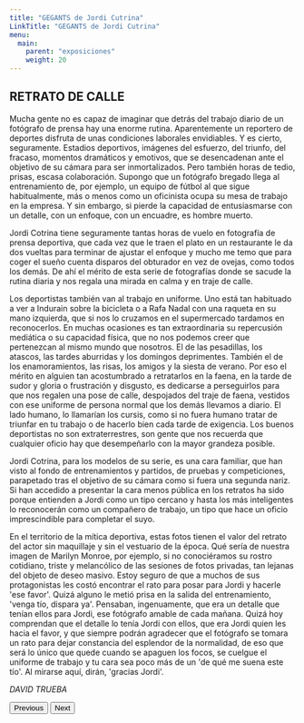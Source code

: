 ```yaml
---
title: "GEGANTS de Jordi Cutrina"
LinkTitle: "GEGANTS de Jordi Cutrina"
menu:
  main:
    parent: "exposiciones"
    weight: 20
---
```


## RETRATO DE CALLE

Mucha gente no es capaz de imaginar que detrás del trabajo diario de un fotógrafo de prensa hay una enorme rutina. Aparentemente un reportero de deportes disfruta de unas condiciones laborales envidiables. Y es cierto, seguramente. Estadios deportivos, imágenes del esfuerzo, del triunfo, del fracaso, momentos dramáticos y emotivos, que se desencadenan ante el objetivo de su cámara para ser inmortalizados. Pero también horas de tedio, prisas, escasa colaboración. Supongo que un fotógrafo bregado llega al entrenamiento de, por ejemplo, un equipo de fútbol al que sigue habitualmente, más o menos como un oficinista ocupa su mesa de trabajo en la empresa. Y sin embargo, si pierde la capacidad de entusiasmarse con un detalle, con un enfoque, con un encuadre, es hombre muerto.

Jordi Cotrina tiene seguramente tantas horas de vuelo en fotografía de prensa deportiva, que cada vez que le traen el plato en un restaurante le da dos vueltas para terminar de ajustar el enfoque y mucho me temo que para coger el sueño cuenta disparos del obturador en vez de ovejas, como todos los demás. De ahí el mérito de esta serie de fotografías donde se sacude la rutina diaria y nos regala una mirada en calma y en traje de calle.

Los deportistas también van al trabajo en uniforme. Uno está tan habituado a ver a Indurain sobre la bicicleta o a Rafa Nadal con una raqueta en su mano izquierda, que si nos lo cruzamos en el supermercado tardamos en reconocerlos. En muchas ocasiones es tan extraordinaria su repercusión mediática o su capacidad física, que no nos podemos creer que pertenezcan al mismo mundo que nosotros. El de las pesadillas, los atascos, las tardes aburridas y los domingos deprimentes. También el de los enamoramientos, las risas, los amigos y la siesta de verano. Por eso el mérito en alguien tan acostumbrado a retratarlos en la faena, en la tarde de sudor y gloria o frustración y disgusto, es dedicarse a perseguirlos para que nos regalen una pose de calle, despojados del traje de faena, vestidos con ese uniforme de persona normal que los demás llevamos a diario.
El lado humano, lo llamarían los cursis, como si no fuera humano tratar de triunfar en tu trabajo o de hacerlo bien cada tarde de exigencia. Los buenos deportistas no son extraterrestres, son gente que nos recuerda que cualquier oficio hay que desempeñarlo con la mayor grandeza posible.

Jordi Cotrina, para los modelos de su serie, es una cara familiar, que han visto al fondo de entrenamientos y partidos, de pruebas y competiciones, parapetado tras el objetivo de su cámara como si fuera una segunda nariz. Si han accedido a presentar la cara menos pública en los retratos ha sido porque entienden a Jordi como un tipo cercano y hasta los más inteligentes lo reconocerán como un compañero de trabajo, un tipo que hace un oficio imprescindible para completar el suyo.

En el territorio de la mítica deportiva, estas fotos tienen el valor del retrato del actor sin maquillaje y sin el vestuario de la época. Qué sería de nuestra imagen de Marilyn Monroe, por ejemplo, si no conociéramos su rostro cotidiano, triste y melancólico de las sesiones de fotos privadas, tan lejanas del objeto de deseo masivo. Estoy seguro de que a muchos de sus protagonistas les costó encontrar el rato para posar para Jordi y hacerle 'ese favor'. Quizá alguno le metió prisa en la salida del entrenamiento, 'venga tío, dispara ya'. Pensaban, ingenuamente, que era un detalle que tenían ellos para Jordi, ese fotógrafo amable de cada mañana. Quizá hoy comprendan que el detalle lo tenía Jordi con ellos, que era Jordi quien les hacia el favor, y que siempre podrán agradecer que el fotógrafo se tomara un rato para dejar constancia del esplendor de la normalidad, de eso que será lo único que quede cuando se apaguen los focos, se cuelgue el uniforme de trabajo y tu cara sea poco más de un 'de qué me suena este tío'. Al mirarse aquí, dirán, 'gracias Jordi'.

_DAVID TRUEBA_

<div id="carouselExampleControls" class="carousel slide" data-bs-ride="carousel">
  <div class="carousel-inner">
    <div class="carousel-item active">
      <img src="/img/exposiciones/gegants-001.jpg" class="d-block w-100" alt="">
    </div>
    <div class="carousel-item">
      <img src="/img/exposiciones/gegants-002.jpg" class="d-block w-100" alt="">
    </div>
    <div class="carousel-item">
      <img src="/img/exposiciones/gegants-003.jpg" class="d-block w-100" alt="">
    </div>
  </div>
    <button class="carousel-control-prev" type="button" data-bs-target="#carouselExampleControls" data-bs-slide="prev">
    <span class="carousel-control-prev-icon" aria-hidden="true"></span>
    <span class="visually-hidden">Previous</span>
  </button>
  <button class="carousel-control-next" type="button" data-bs-target="#carouselExampleControls" data-bs-slide="next">
    <span class="carousel-control-next-icon" aria-hidden="true"></span>
    <span class="visually-hidden">Next</span>
  </button>
</div>
